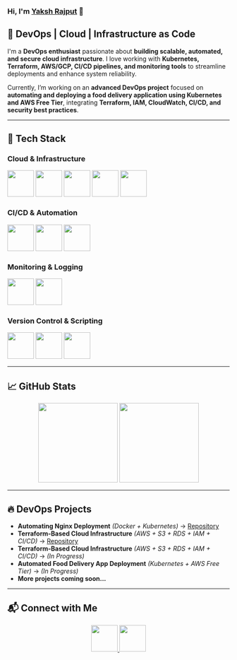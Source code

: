 ### Hi, I'm [Yaksh Rajput](https://www.linkedin.com/in/yaksh7/) 👋   

## 🚀 DevOps | Cloud | Infrastructure as Code  

I'm a **DevOps enthusiast** passionate about **building scalable, automated, and secure cloud infrastructure**. I love working with **Kubernetes, Terraform, AWS/GCP, CI/CD pipelines, and monitoring tools** to streamline deployments and enhance system reliability.  

Currently, I’m working on an **advanced DevOps project** focused on **automating and deploying a food delivery application using Kubernetes and AWS Free Tier**, integrating **Terraform, IAM, CloudWatch, CI/CD, and security best practices**.  

---

## 🔧 Tech Stack  

### **Cloud & Infrastructure**  
<p align="left">
  <img src="https://cdn.jsdelivr.net/gh/devicons/devicon/icons/amazonwebservices/amazonwebservices-original.svg" height="60"/>
  <img src="https://cdn.jsdelivr.net/gh/devicons/devicon/icons/googlecloud/googlecloud-original.svg" height="60"/>
  <img src="https://cdn.jsdelivr.net/gh/devicons/devicon/icons/terraform/terraform-original.svg" height="60"/>
  <img src="https://cdn.jsdelivr.net/gh/devicons/devicon/icons/kubernetes/kubernetes-plain.svg" height="60"/>
  <img src="https://cdn.jsdelivr.net/gh/devicons/devicon/icons/docker/docker-original.svg" height="60"/>
</p>

### **CI/CD & Automation**  
<p align="left">
  <img src="https://cdn.jsdelivr.net/gh/devicons/devicon/icons/jenkins/jenkins-original.svg" height="60"/>
  <img src="https://cdn.jsdelivr.net/gh/devicons/devicon/icons/github/github-original.svg" height="60"/>
  <img src="https://cdn.jsdelivr.net/gh/devicons/devicon/icons/ansible/ansible-original.svg" height="60"/>
</p>

### **Monitoring & Logging**  
<p align="left">
  <img src="https://cdn.jsdelivr.net/gh/devicons/devicon/icons/prometheus/prometheus-original.svg" height="60"/>
  <img src="https://cdn.jsdelivr.net/gh/devicons/devicon/icons/grafana/grafana-original.svg" height="60"/>
</p>

### **Version Control & Scripting**  
<p align="left">
  <img src="https://cdn.jsdelivr.net/gh/devicons/devicon/icons/git/git-original.svg" height="60"/>
  <img src="https://cdn.jsdelivr.net/gh/devicons/devicon/icons/bash/bash-original.svg" height="60"/>
  <img src="https://cdn.jsdelivr.net/gh/devicons/devicon/icons/python/python-original.svg" height="60"/>
</p>

---

## 📈 GitHub Stats  

<p align="center">
  <img src="https://github-readme-stats.vercel.app/api?username=YOUR_GITHUB_USERNAME&show_icons=true&theme=github_dark" height="180"/>
  <img src="https://github-readme-streak-stats.herokuapp.com/?user=YOUR_GITHUB_USERNAME&theme=github-dark" height="180"/>
</p>

---

## 🔥 DevOps Projects  

- **Automating Nginx Deployment** *(Docker + Kubernetes)* → [Repository](https://github.com/y7ksh-r/Nginx-Deployment-using-Docker-and-K8s)
- **Terraform-Based Cloud Infrastructure** *(AWS + S3 + RDS + IAM + CI/CD)* → [Repository](https://github.com/y7ksh-r/terraform-remote-state-management)
- **Terraform-Based Cloud Infrastructure** *(AWS + S3 + RDS + IAM + CI/CD)* → *(In Progress)*  
- **Automated Food Delivery App Deployment** *(Kubernetes + AWS Free Tier)* → *(In Progress)*  
- **More projects coming soon...**  

---

## 📬 Connect with Me  

<p align="center">
  <a href="https://www.linkedin.com/in/yaksh7/">
    <img src="https://cdn.jsdelivr.net/gh/devicons/devicon/icons/linkedin/linkedin-original.svg" height="60"/>
  </a>
  <a href="mailto:y7178435@gmail.com">
    <img src="https://cdn.jsdelivr.net/gh/devicons/devicon/icons/google/google-original.svg" height="60"/>
  </a>
</p>
